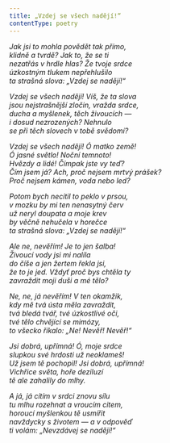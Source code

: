 ```yaml
---
title: „Vzdej se všech nadějí!“
contentType: poetry
---
```


<section>

_Jak jsi to mohla povědět tak přímo,  
klidně a tvrdě? Jak to, že se ti  
nezatřás v hrdle hlas? Že tvoje srdce  
úzkostným tlukem nepřehlušilo  
ta strašná slova: „Vzdej se nadějí!“_

</section>

<section>

_Vzdej se všech nadějí! Víš, že ta slova  
jsou nejstrašnější zločin, vražda srdce,  
ducha a myšlenek, těch živoucích —  
i dosud nezrozených? Nehnulo  
se při těch slovech v tobě svědomí?_

</section>

<section>

_Vzdej se všech nadějí! Ó matko země!  
Ó jasné světlo! Noční temnoto!  
Hvězdy a lidé! Čímpak jste vy teď?  
Čím jsem já? Ach, proč nejsem mrtvý prášek?  
Proč nejsem kámen, voda nebo led?_

</section>

<section>

_Potom bych necítil to peklo v prsou,  
v mozku by mi ten nenasytný červ  
už neryl doupata a moje krev  
by věčně nehučela v horečce  
ta strašná slova: „Vzdej se nadějí!“_

</section>

<section>

_Ale ne, nevěřím! Je to jen šalba!  
Živoucí vody jsi mi nalila  
do číše a jen žertem řekla jsi,  
že to je jed. Vždyť proč bys chtěla ty  
zavraždit moji duši a mé tělo?_

</section>

<section>

_Ne, ne, já nevěřím! V ten okamžik,  
kdy mě tvá ústa měla zavraždit,  
tvá bledá tvář, tvé úzkostlivé oči,  
tvé tělo chvějící se mimózy,  
to všecko říkalo: „Ne! Nevěř! Nevěř!“_

</section>

<section>

_Jsi dobrá, upřímná! Ó, moje srdce  
slupkou své hrdosti už neoklameš!  
Už jsem tě pochopil! Jsi dobrá, upřímná!  
Vichřice světa, hoře deziluzí  
tě ale zahalily do mlhy._

</section>

<section>

_A já, já cítím v srdci znovu sílu  
tu mlhu rozehnat a vroucím citem,  
horoucí myšlenkou tě usmířit  
navždycky s životem — a v odpověď  
ti volám: „Nevzdávej se nadějí!“_

</section>
